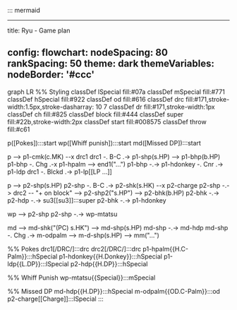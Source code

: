 ::: mermaid

---

title: Ryu - Game plan

config:
  flowchart:
    nodeSpacing: 80
    rankSpacing: 50
  theme: dark
  themeVariables:
    nodeBorder: '#ccc'
---

graph LR
  %% Styling
  classDef lSpecial fill:#07a
  classDef mSpecial fill:#771
  classDef hSpecial fill:#922
  classDef od fill:#616
  classDef drc fill:#171,stroke-width:1.5px,stroke-dasharray: 10 7
  classDef dr fill:#171,stroke-width:1px
  classDef ch fill:#825
  classDef block fill:#444
  classDef super fill:#22b,stroke-width:2px
  classDef start fill:#008575
  classDef throw fill:#c61

  p([Pokes]):::start
  wp([Whiff punish]):::start
  md([Missed DP]):::start

  p --> p1-cmk(c.MK) --x drc1
    drc1 -. B-C .-> p1-shp(s.HP) --> p1-bhp(b.HP)
      p1-bhp -. Chg .-x p1-hpalm --> end1("...")
      p1-bhp -.-> p1-hdonkey -. Cnr .-> p1-ldp
    drc1 -. Blckd .-> p1-lp[[LP ...]]

  p --> p2-shp(s.HP)
  p2-shp -. B-C .-> p2-shk(s.HK) --x p2-charge
  p2-shp -.-> drc2 -- "+ on block" --> p2-shp2("s.HP") --> p2-bhk(b.HP)
  p2-bhk -.-> p2-hdp -.-> su3[[su3]]:::super
  p2-bhk -.-> p1-hdonkey

  wp --> p2-shp
  p2-shp -.-> wp-mtatsu

  md --> md-shk("(PC) s.HK") --> md-shp(s.HP)
    md-shp -.-> md-hdp
    md-shp -. Chg .-> m-odpalm --> m-d-shp(s.HP) --> mm("...")

  %% Pokes
  drc1[/DRC/]:::drc
  drc2[/DRC/]:::drc
  p1-hpalm{{H.C-Palm}}:::hSpecial
  p1-hdonkey{{H.Donkey}}:::hSpecial
  p1-ldp{{L.DP}}:::lSpecial
  p2-hdp{{H.DP}}:::hSpecial

  %% Whiff Punish
  wp-mtatsu{{Special}}:::mSpecial

  %% Missed DP
  md-hdp{{H.DP}}:::hSpecial
  m-odpalm{{OD.C-Palm}}:::od
  p2-charge[[Charge]]:::lSpecial
:::
